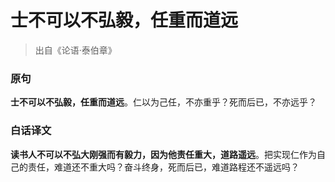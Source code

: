 # 士不可以不弘毅，任重而道远

> 出自《论语·泰伯章》

### 原句

**士不可以不弘毅，任重而道远**。仁以为己任，不亦重乎？死而后已，不亦远乎？

### 白话译文

**读书人不可以不弘大刚强而有毅力，因为他责任重大，道路遥远**。把实现仁作为自己的责任，难道还不重大吗？奋斗终身，死而后已，难道路程还不遥远吗？

